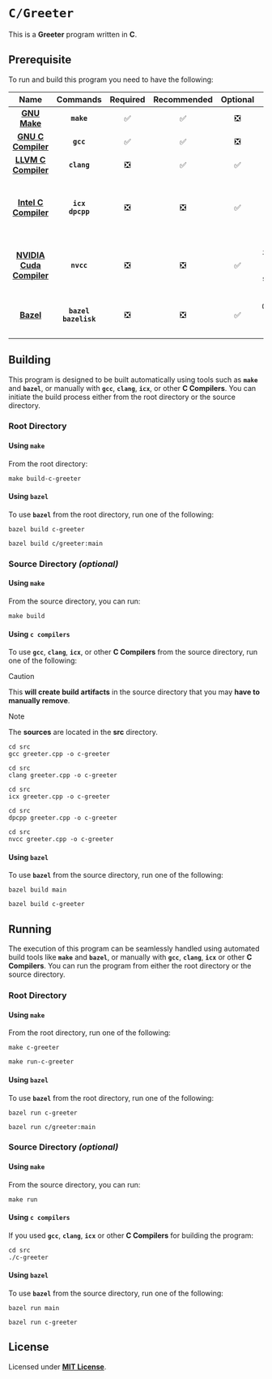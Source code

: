 # `C/Greeter`

This is a **Greeter** program written in **C**.

## Prerequisite

To run and build this program you need to have the following:

<div align="center">

| Name | Commands | Required | Recommended | Optional | Notes |
|:----:|:--------:|:--------:|:-----------:|:--------:|:-----:|
| [**GNU Make**](https://www.gnu.org/software/make/) | **`make`** | &#9989; | &#9989; | &#10062; | **`sudo apt install make`** |
| [**GNU C Compiler**](https://gcc.gnu.org) | **`gcc`** | &#9989; | &#9989; | &#10062; | **`sudo apt install gcc`** |
| [**LLVM C Compiler**](https://releases.llvm.org/download.html) | **`clang`** | &#10062; | &#9989; | &#9989; | **`sudo apt install clang`** |
| [**Intel C Compiler**](https://www.intel.com/content/www/us/en/developer/tools/oneapi/dpc-compiler.html) | **`icx`**<br>**`dpcpp`** | &#10062; | &#10062; | &#9989; | **`sudo apt install intel-basekit`**<br>or<br>**`sudo apt install intel-hpckit`** |
| [**NVIDIA Cuda Compiler**](https://developer.nvidia.com/cuda-downloads) | **`nvcc`** | &#10062; | &#10062; | &#9989; | **`sudo apt install nvidia-cuda-toolkit`**<br>or<br>**`sudo apt instal cuda`** |
| [**Bazel**](https://bazel.build/) | **`bazel`**<br>**`bazelisk`** | &#10062; | &#10062; | &#9989; | **`npm install -g @bazel/bazelisk`**<br>or<br>**`sudo apt install bazel`** |

</div>

## Building

This program is designed to be built automatically using tools such as
**`make`** and **`bazel`**, or manually with **`gcc`**, **`clang`**, **`icx`**,
or other **C Compilers**. You can initiate the build process either from the
root directory or the source directory.

### Root Directory

#### Using `make`

From the root directory:

```
make build-c-greeter
```

#### Using `bazel`

To use **`bazel`** from the root directory, run one of the following:

```
bazel build c-greeter
```
```
bazel build c/greeter:main
```

### Source Directory _(optional)_

#### Using `make`

From the source directory, you can run:

```
make build
```

#### Using `c compilers`

To use **`gcc`**, **`clang`**, **`icx`**, or other **C Compilers** from the
source directory, run one of the following:

> [!CAUTION]
> This **will create build artifacts** in the source directory that you may
> **have to manually remove**.

> [!NOTE]
> The **sources** are located in the **src** directory.

```
cd src
gcc greeter.cpp -o c-greeter
```
```
cd src
clang greeter.cpp -o c-greeter
```
```
cd src
icx greeter.cpp -o c-greeter
```
```
cd src
dpcpp greeter.cpp -o c-greeter
```
```
cd src
nvcc greeter.cpp -o c-greeter
```

#### Using `bazel`

To use **`bazel`** from the source directory, run one of the following:

```
bazel build main
```
```
bazel build c-greeter
```

## Running

The execution of this program can be seamlessly handled using automated build
tools like **`make`** and **`bazel`**, or manually with **`gcc`**, **`clang`**,
**`icx`** or other **C Compilers**. You can run the program from either the root
directory or the source directory.

### Root Directory

#### Using `make`

From the root directory, run one of the following:

```
make c-greeter
```
```
make run-c-greeter
```

#### Using `bazel`

To use **`bazel`** from the root directory, run one of the following:

```
bazel run c-greeter
```
```
bazel run c/greeter:main
```

### Source Directory _(optional)_

#### Using `make`

From the source directory, you can run:

```
make run
```

#### Using `c compilers`

If you used **`gcc`**, **`clang`**, **`icx`** or other **C Compilers** for
building the program:

```
cd src
./c-greeter
```

#### Using `bazel`

To use **`bazel`** from the source directory, run one of the following:

```
bazel run main
```
```
bazel run c-greeter
```

## License

Licensed under [**MIT License**](LICENSE).
